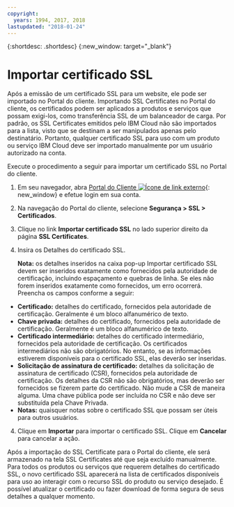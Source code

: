 ```yaml
---
copyright:
  years: 1994, 2017, 2018
lastupdated: "2018-01-24"
---
```


{:shortdesc: .shortdesc}
{:new_window: target="_blank"}

# Importar certificado SSL

Após a emissão de um certificado SSL para um website, ele pode ser importado no
Portal do cliente. Importando SSL Certificates no Portal do cliente, os certificados
podem ser aplicados a produtos e serviços que possam exigi-los, como transferência SSL de
um balanceador de carga. Por padrão, os SSL Certificates emitidos pelo IBM Cloud não são
importados para a lista, visto que se destinam a ser manipulados apenas pelo destinatário. Portanto,
qualquer certificado SSL para uso com um produto ou serviço IBM Cloud deve ser
importado manualmente por um usuário autorizado na conta.

Execute o procedimento a seguir para importar um certificado SSL no Portal do
cliente.

1. Em seu navegador, abra [Portal do Cliente ![Ícone de link externo](../../icons/launch-glyph.svg "Ícone de link externo")](https://control.softlayer.com/){: new_window} e efetue login em sua conta.
2. Na navegação do Portal do cliente, selecione **Segurança > SSL > Certificados**.
3. Clique no link **Importar certificado SSL** no lado superior direito da página **SSL Certificates**.
2. Insira os Detalhes do certificado SSL. 

	**Nota:** os detalhes inseridos na caixa pop-up Importar certificado
SSL devem ser inseridos exatamente como fornecidos pela autoridade de certificação,
incluindo espaçamento e quebras de linha. Se eles não forem inseridos exatamente como fornecidos, um erro ocorrerá. Preencha os campos conforme a seguir:
  - **Certificado:** detalhes do certificado, fornecidos pela autoridade de certificação. Geralmente é um bloco alfanumérico de texto.
  - **Chave privada:** detalhes do certificado, fornecidos pela autoridade de certificação. Geralmente é um bloco alfanumérico de texto.
  - **Certificado intermediário:** detalhes do certificado intermediário, fornecidos pela autoridade de certificação. Os certificados intermediários não são obrigatórios. No entanto, se as informações estiverem disponíveis para o certificado SSL, elas deverão ser inseridas.
  - **Solicitação de assinatura de certificado:**
detalhes da solicitação de assinatura de certificado (CSR), fornecidos pela autoridade
de certificação. Os detalhes da CSR não são obrigatórios, mas deverão ser fornecidos se
fizerem parte do certificado. Não mude a CSR de maneira alguma. Uma chave pública pode ser incluída no CSR e não deve ser substituída pela Chave Privada.
  - **Notas:** quaisquer notas sobre o certificado SSL que possam ser úteis para outros usuários.
4. Clique em **Importar** para importar o certificado SSL. Clique em **Cancelar** para cancelar a ação.

Após a importação do SSL Certificate para o Portal do cliente, ele será armazenado
na tela SSL Certificates até que seja excluído manualmente. Para todos os produtos ou
serviços que requerem detalhes do certificado SSL, o novo certificado SSL aparecerá na
lista de certificados disponíveis para uso ao interagir com o recurso SSL do produto
ou serviço desejado. É possível atualizar o certificado ou fazer download de forma segura
de seus detalhes a qualquer momento.
